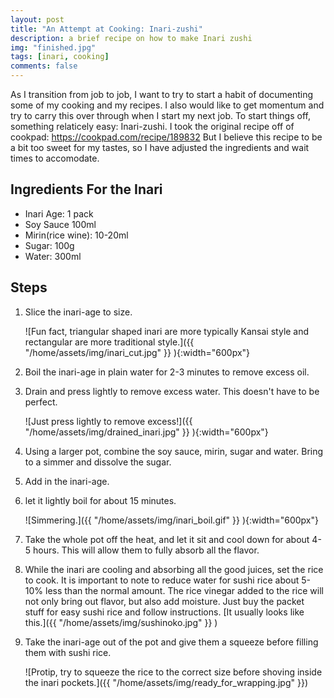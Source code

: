 ```yaml
---
layout: post
title: "An Attempt at Cooking: Inari-zushi"
description: a brief recipe on how to make Inari zushi
img: "finished.jpg"
tags: [inari, cooking]
comments: false
---
```

As I transition from job to job, I want to try to start a habit of documenting some of my cooking and my recipes. I also would like to get momentum and try to carry this over through when I start my next job. To start things off, something relaticely easy: Inari-zushi. I took the original recipe off of cookpad: https://cookpad.com/recipe/189832 But I believe this recipe to be a bit too sweet for my tastes, so I have adjusted the ingredients and wait times to accomodate.

## Ingredients For the Inari
- Inari Age: 1 pack
- Soy Sauce 100ml
- Mirin(rice wine): 10-20ml
- Sugar: 100g
- Water: 300ml

## Steps
1. Slice the inari-age to size.

   ![Fun fact, triangular shaped inari are more typically Kansai style and rectangular are more traditional style.]({{ "/home/assets/img/inari_cut.jpg" }} ){:width="600px"}

2. Boil the inari-age in plain water for 2-3 minutes to remove excess oil.

3. Drain and press lightly to remove excess water. This doesn't have to be perfect.

    ![Just press lightly to remove excess!]({{ "/home/assets/img/drained_inari.jpg" }} ){:width="600px"}

4. Using a larger pot, combine the soy sauce, mirin, sugar and water. Bring to a simmer and dissolve the sugar.

5. Add in the inari-age.

6. let it lightly boil for about 15 minutes.

    ![Simmering.]({{ "/home/assets/img/inari_boil.gif" }} ){:width="600px"}

7. Take the whole pot off the heat, and let it sit and cool down for about 4-5 hours. This will allow them to fully absorb all the flavor.

8. While the inari are cooling and absorbing all the good juices, set the rice to cook. It is important to note to reduce water for sushi rice about 5-10% less than the normal amount. The rice vinegar added to the rice will not only bring out flavor, but also add moisture. Just buy the packet stuff for easy sushi rice and follow instructions. [It usually looks like this.]({{ "/home/assets/img/sushinoko.jpg" }} )

9. Take the inari-age out of the pot and give them a squeeze before filling them with sushi rice.

    ![Protip, try to squeeze the rice to the correct size before shoving inside the inari pockets.]({{ "/home/assets/img/ready_for_wrapping.jpg" }})
